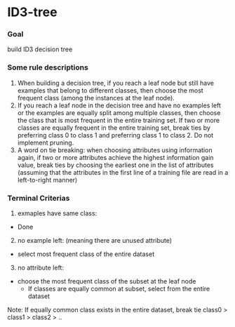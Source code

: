 # ID3-tree
### Goal 
build ID3 decision tree

### Some rule descriptions
1. When building a decision tree, if you reach a leaf node but still have examples that belong to
different classes, then choose the most frequent class (among the instances at the leaf node). 
2. If you reach a leaf node in the decision tree and have no examples left or the examples are equally split
among multiple classes, then choose the class that is most frequent in the entire training set. If two
or more classes are equally frequent in the entire training set, break ties by preferring class 0 to
class 1 and preferring class 1 to class 2. Do not implement pruning.
3. A word on tie breaking: when choosing attributes using information again, if two or more
attributes achieve the highest information gain value, break ties by choosing the earliest one in
the list of attributes (assuming that the attributes in the first line of a training file are read in a
left-to-right manner)

### Terminal Criterias
1. exmaples have same class:
  - Done
2. no example left: (meaning there are unused attribute)
  - select most frequent class of the entire dataset
3. no attribute left:
  - choose the most frequent class of the subset at the leaf node
    - If classes are equally common at subset, select from the entire dataset

Note: If equally common class exists in the entire dataset, break tie class0 > class1 > class2 > ..



